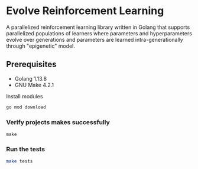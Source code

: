 # Evolve Reinforcement Learning

A parallelized reinforcement learning library written in Golang that 
supports parallelized populations of learners where parameters and hyperparameters evolve over generations and parameters are learned intra-generationally through "epigenetic" model.

## Prerequisites

* Golang 1.13.8
* GNU Make 4.2.1

Install modules
```bash
go mod download
```

### Verify projects makes successfully
```
make
```

### Run the tests

```bash
make tests
```

